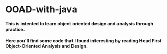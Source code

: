 # OOAD-with-java

#### This is intented to learn object oriented design and analysis through practice.
#### Here you'll find some code that I found interesting by reading Head First Object-Oriented Analysis and Design.
